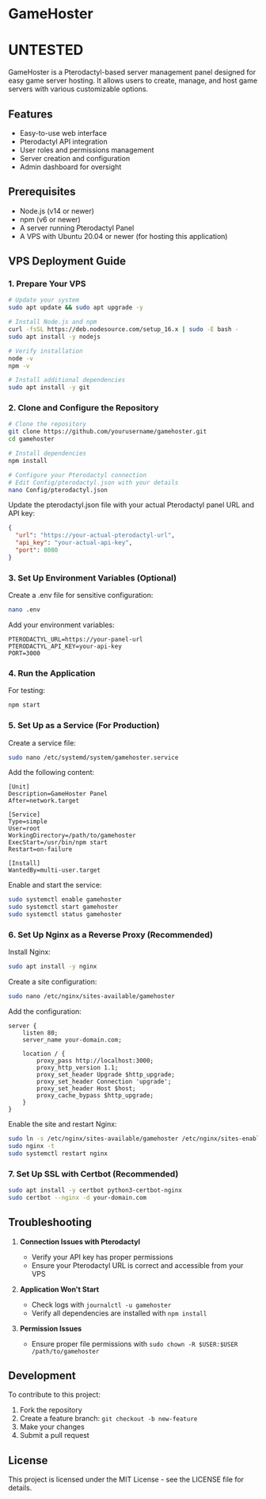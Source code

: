 # GameHoster
# UNTESTED 
GameHoster is a Pterodactyl-based server management panel designed for easy game server hosting. It allows users to create, manage, and host game servers with various customizable options.

## Features
- Easy-to-use web interface
- Pterodactyl API integration
- User roles and permissions management
- Server creation and configuration
- Admin dashboard for oversight

## Prerequisites
- Node.js (v14 or newer)
- npm (v6 or newer)
- A server running Pterodactyl Panel
- A VPS with Ubuntu 20.04 or newer (for hosting this application)

## VPS Deployment Guide

### 1. Prepare Your VPS

```bash
# Update your system
sudo apt update && sudo apt upgrade -y

# Install Node.js and npm
curl -fsSL https://deb.nodesource.com/setup_16.x | sudo -E bash -
sudo apt install -y nodejs

# Verify installation
node -v
npm -v

# Install additional dependencies
sudo apt install -y git
```

### 2. Clone and Configure the Repository

```bash
# Clone the repository
git clone https://github.com/yourusername/gamehoster.git
cd gamehoster

# Install dependencies
npm install

# Configure your Pterodactyl connection
# Edit Config/pterodactyl.json with your details
nano Config/pterodactyl.json
```

Update the pterodactyl.json file with your actual Pterodactyl panel URL and API key:
```json
{
  "url": "https://your-actual-pterodactyl-url",
  "api_key": "your-actual-api-key",
  "port": 8080
}
```

### 3. Set Up Environment Variables (Optional)

Create a .env file for sensitive configuration:
```bash
nano .env
```

Add your environment variables:
```
PTERODACTYL_URL=https://your-panel-url
PTERODACTYL_API_KEY=your-api-key
PORT=3000
```

### 4. Run the Application

For testing:
```bash
npm start
```

### 5. Set Up as a Service (For Production)

Create a service file:
```bash
sudo nano /etc/systemd/system/gamehoster.service
```

Add the following content:
```
[Unit]
Description=GameHoster Panel
After=network.target

[Service]
Type=simple
User=root
WorkingDirectory=/path/to/gamehoster
ExecStart=/usr/bin/npm start
Restart=on-failure

[Install]
WantedBy=multi-user.target
```

Enable and start the service:
```bash
sudo systemctl enable gamehoster
sudo systemctl start gamehoster
sudo systemctl status gamehoster
```

### 6. Set Up Nginx as a Reverse Proxy (Recommended)

Install Nginx:
```bash
sudo apt install -y nginx
```

Create a site configuration:
```bash
sudo nano /etc/nginx/sites-available/gamehoster
```

Add the configuration:
```
server {
    listen 80;
    server_name your-domain.com;

    location / {
        proxy_pass http://localhost:3000;
        proxy_http_version 1.1;
        proxy_set_header Upgrade $http_upgrade;
        proxy_set_header Connection 'upgrade';
        proxy_set_header Host $host;
        proxy_cache_bypass $http_upgrade;
    }
}
```

Enable the site and restart Nginx:
```bash
sudo ln -s /etc/nginx/sites-available/gamehoster /etc/nginx/sites-enabled/
sudo nginx -t
sudo systemctl restart nginx
```

### 7. Set Up SSL with Certbot (Recommended)

```bash
sudo apt install -y certbot python3-certbot-nginx
sudo certbot --nginx -d your-domain.com
```

## Troubleshooting

1. **Connection Issues with Pterodactyl**
   - Verify your API key has proper permissions
   - Ensure your Pterodactyl URL is correct and accessible from your VPS

2. **Application Won't Start**
   - Check logs with `journalctl -u gamehoster`
   - Verify all dependencies are installed with `npm install`

3. **Permission Issues**
   - Ensure proper file permissions with `sudo chown -R $USER:$USER /path/to/gamehoster`

## Development

To contribute to this project:

1. Fork the repository
2. Create a feature branch: `git checkout -b new-feature`
3. Make your changes
4. Submit a pull request

## License

This project is licensed under the MIT License - see the LICENSE file for details.
